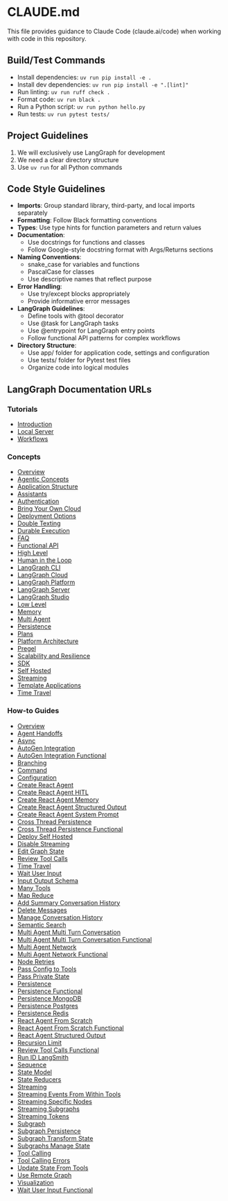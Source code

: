 # CLAUDE.md

This file provides guidance to Claude Code (claude.ai/code) when working with code in this repository.

## Build/Test Commands

- Install dependencies: `uv run pip install -e .`
- Install dev dependencies: `uv run pip install -e ".[lint]"`
- Run linting: `uv run ruff check .`
- Format code: `uv run black .`
- Run a Python script: `uv run python hello.py`
- Run tests: `uv run pytest tests/`

## Project Guidelines

1. We will exclusively use LangGraph for development
2. We need a clear directory structure
3. Use `uv run` for all Python commands

## Code Style Guidelines

- **Imports**: Group standard library, third-party, and local imports separately
- **Formatting**: Follow Black formatting conventions
- **Types**: Use type hints for function parameters and return values
- **Documentation**:
  - Use docstrings for functions and classes
  - Follow Google-style docstring format with Args/Returns sections
- **Naming Conventions**:
  - snake_case for variables and functions
  - PascalCase for classes
  - Use descriptive names that reflect purpose
- **Error Handling**:
  - Use try/except blocks appropriately
  - Provide informative error messages
- **LangGraph Guidelines**:
  - Define tools with @tool decorator
  - Use @task for LangGraph tasks
  - Use @entrypoint for LangGraph entry points
  - Follow functional API patterns for complex workflows
- **Directory Structure**:
  - Use app/ folder for application code, settings and configuration
  - Use tests/ folder for Pytest test files
  - Organize code into logical modules

## LangGraph Documentation URLs

### Tutorials

- [Introduction](https://langchain-ai.github.io/langgraph/tutorials/introduction/)
- [Local Server](https://langchain-ai.github.io/langgraph/tutorials/langgraph-platform/local-server/)
- [Workflows](https://langchain-ai.github.io/langgraph/tutorials/workflows/)

### Concepts

- [Overview](https://langchain-ai.github.io/langgraph/concepts/)
- [Agentic Concepts](https://langchain-ai.github.io/langgraph/concepts/agentic_concepts/)
- [Application Structure](https://langchain-ai.github.io/langgraph/concepts/application_structure/)
- [Assistants](https://langchain-ai.github.io/langgraph/concepts/assistants/)
- [Authentication](https://langchain-ai.github.io/langgraph/concepts/auth/)
- [Bring Your Own Cloud](https://langchain-ai.github.io/langgraph/concepts/bring_your_own_cloud/)
- [Deployment Options](https://langchain-ai.github.io/langgraph/concepts/deployment_options/)
- [Double Texting](https://langchain-ai.github.io/langgraph/concepts/double_texting/)
- [Durable Execution](https://langchain-ai.github.io/langgraph/concepts/durable_execution/)
- [FAQ](https://langchain-ai.github.io/langgraph/concepts/faq/)
- [Functional API](https://langchain-ai.github.io/langgraph/concepts/functional_api/)
- [High Level](https://langchain-ai.github.io/langgraph/concepts/high_level/)
- [Human in the Loop](https://langchain-ai.github.io/langgraph/concepts/human_in_the_loop/)
- [LangGraph CLI](https://langchain-ai.github.io/langgraph/concepts/langgraph_cli/)
- [LangGraph Cloud](https://langchain-ai.github.io/langgraph/concepts/langgraph_cloud/)
- [LangGraph Platform](https://langchain-ai.github.io/langgraph/concepts/langgraph_platform/)
- [LangGraph Server](https://langchain-ai.github.io/langgraph/concepts/langgraph_server/)
- [LangGraph Studio](https://langchain-ai.github.io/langgraph/concepts/langgraph_studio/)
- [Low Level](https://langchain-ai.github.io/langgraph/concepts/low_level/)
- [Memory](https://langchain-ai.github.io/langgraph/concepts/memory/)
- [Multi Agent](https://langchain-ai.github.io/langgraph/concepts/multi_agent/)
- [Persistence](https://langchain-ai.github.io/langgraph/concepts/persistence/)
- [Plans](https://langchain-ai.github.io/langgraph/concepts/plans/)
- [Platform Architecture](https://langchain-ai.github.io/langgraph/concepts/platform_architecture/)
- [Pregel](https://langchain-ai.github.io/langgraph/concepts/pregel/)
- [Scalability and Resilience](https://langchain-ai.github.io/langgraph/concepts/scalability_and_resilience/)
- [SDK](https://langchain-ai.github.io/langgraph/concepts/sdk/)
- [Self Hosted](https://langchain-ai.github.io/langgraph/concepts/self_hosted/)
- [Streaming](https://langchain-ai.github.io/langgraph/concepts/streaming/)
- [Template Applications](https://langchain-ai.github.io/langgraph/concepts/template_applications/)
- [Time Travel](https://langchain-ai.github.io/langgraph/concepts/time-travel/)

### How-to Guides

- [Overview](https://langchain-ai.github.io/langgraph/how-tos/)
- [Agent Handoffs](https://langchain-ai.github.io/langgraph/how-tos/agent-handoffs/)
- [Async](https://langchain-ai.github.io/langgraph/how-tos/async/)
- [AutoGen Integration](https://langchain-ai.github.io/langgraph/how-tos/autogen-integration/)
- [AutoGen Integration Functional](https://langchain-ai.github.io/langgraph/how-tos/autogen-integration-functional/)
- [Branching](https://langchain-ai.github.io/langgraph/how-tos/branching/)
- [Command](https://langchain-ai.github.io/langgraph/how-tos/command)
- [Configuration](https://langchain-ai.github.io/langgraph/how-tos/configuration/)
- [Create React Agent](https://langchain-ai.github.io/langgraph/how-tos/create-react-agent/)
- [Create React Agent HITL](https://langchain-ai.github.io/langgraph/how-tos/create-react-agent-hitl/)
- [Create React Agent Memory](https://langchain-ai.github.io/langgraph/how-tos/create-react-agent-memory/)
- [Create React Agent Structured Output](https://langchain-ai.github.io/langgraph/how-tos/create-react-agent-structured-output/)
- [Create React Agent System Prompt](https://langchain-ai.github.io/langgraph/how-tos/create-react-agent-system-prompt/)
- [Cross Thread Persistence](https://langchain-ai.github.io/langgraph/how-tos/cross-thread-persistence)
- [Cross Thread Persistence Functional](https://langchain-ai.github.io/langgraph/how-tos/cross-thread-persistence-functional)
- [Deploy Self Hosted](https://langchain-ai.github.io/langgraph/how-tos/deploy-self-hosted/)
- [Disable Streaming](https://langchain-ai.github.io/langgraph/how-tos/disable-streaming/)
- [Edit Graph State](https://langchain-ai.github.io/langgraph/how-tos/human_in_the_loop/edit-graph-state/)
- [Review Tool Calls](https://langchain-ai.github.io/langgraph/how-tos/human_in_the_loop/review-tool-calls/)
- [Time Travel](https://langchain-ai.github.io/langgraph/how-tos/human_in_the_loop/time-travel/)
- [Wait User Input](https://langchain-ai.github.io/langgraph/how-tos/human_in_the_loop/wait-user-input/)
- [Input Output Schema](https://langchain-ai.github.io/langgraph/how-tos/input_output_schema/)
- [Many Tools](https://langchain-ai.github.io/langgraph/how-tos/many-tools/)
- [Map Reduce](https://langchain-ai.github.io/langgraph/how-tos/map-reduce/)
- [Add Summary Conversation History](https://langchain-ai.github.io/langgraph/how-tos/memory/add-summary-conversation-history/)
- [Delete Messages](https://langchain-ai.github.io/langgraph/how-tos/memory/delete-messages)
- [Manage Conversation History](https://langchain-ai.github.io/langgraph/how-tos/memory/manage-conversation-history/)
- [Semantic Search](https://langchain-ai.github.io/langgraph/how-tos/memory/semantic-search/)
- [Multi Agent Multi Turn Conversation](https://langchain-ai.github.io/langgraph/how-tos/multi-agent-multi-turn-convo/)
- [Multi Agent Multi Turn Conversation Functional](https://langchain-ai.github.io/langgraph/how-tos/multi-agent-multi-turn-convo-functional/)
- [Multi Agent Network](https://langchain-ai.github.io/langgraph/how-tos/multi-agent-network/)
- [Multi Agent Network Functional](https://langchain-ai.github.io/langgraph/how-tos/multi-agent-network-functional/)
- [Node Retries](https://langchain-ai.github.io/langgraph/how-tos/node-retries/)
- [Pass Config to Tools](https://langchain-ai.github.io/langgraph/how-tos/pass-config-to-tools/)
- [Pass Private State](https://langchain-ai.github.io/langgraph/how-tos/pass_private_state/)
- [Persistence](https://langchain-ai.github.io/langgraph/how-tos/persistence/)
- [Persistence Functional](https://langchain-ai.github.io/langgraph/how-tos/persistence-functional/)
- [Persistence MongoDB](https://langchain-ai.github.io/langgraph/how-tos/persistence_mongodb/)
- [Persistence Postgres](https://langchain-ai.github.io/langgraph/how-tos/persistence_postgres/)
- [Persistence Redis](https://langchain-ai.github.io/langgraph/how-tos/persistence_redis/)
- [React Agent From Scratch](https://langchain-ai.github.io/langgraph/how-tos/react-agent-from-scratch/)
- [React Agent From Scratch Functional](https://langchain-ai.github.io/langgraph/how-tos/react-agent-from-scratch-functional)
- [React Agent Structured Output](https://langchain-ai.github.io/langgraph/how-tos/react-agent-structured-output)
- [Recursion Limit](https://langchain-ai.github.io/langgraph/how-tos/recursion-limit/)
- [Review Tool Calls Functional](https://langchain-ai.github.io/langgraph/how-tos/review-tool-calls-functional/)
- [Run ID LangSmith](https://langchain-ai.github.io/langgraph/how-tos/run-id-langsmith/)
- [Sequence](https://langchain-ai.github.io/langgraph/how-tos/sequence/)
- [State Model](https://langchain-ai.github.io/langgraph/how-tos/state-model)
- [State Reducers](https://langchain-ai.github.io/langgraph/how-tos/state-reducers/)
- [Streaming](https://langchain-ai.github.io/langgraph/how-tos/streaming/)
- [Streaming Events From Within Tools](https://langchain-ai.github.io/langgraph/how-tos/streaming-events-from-within-tools/)
- [Streaming Specific Nodes](https://langchain-ai.github.io/langgraph/how-tos/streaming-specific-nodes/)
- [Streaming Subgraphs](https://langchain-ai.github.io/langgraph/how-tos/streaming-subgraphs/)
- [Streaming Tokens](https://langchain-ai.github.io/langgraph/how-tos/streaming-tokens)
- [Subgraph](https://langchain-ai.github.io/langgraph/how-tos/subgraph/)
- [Subgraph Persistence](https://langchain-ai.github.io/langgraph/how-tos/subgraph-persistence/)
- [Subgraph Transform State](https://langchain-ai.github.io/langgraph/how-tos/subgraph-transform-state/)
- [Subgraphs Manage State](https://langchain-ai.github.io/langgraph/how-tos/subgraphs-manage-state/)
- [Tool Calling](https://langchain-ai.github.io/langgraph/how-tos/tool-calling/)
- [Tool Calling Errors](https://langchain-ai.github.io/langgraph/how-tos/tool-calling-errors/)
- [Update State From Tools](https://langchain-ai.github.io/langgraph/how-tos/update-state-from-tools/)
- [Use Remote Graph](https://langchain-ai.github.io/langgraph/how-tos/use-remote-graph/)
- [Visualization](https://langchain-ai.github.io/langgraph/how-tos/visualization)
- [Wait User Input Functional](https://langchain-ai.github.io/langgraph/how-tos/wait-user-input-functional/)

